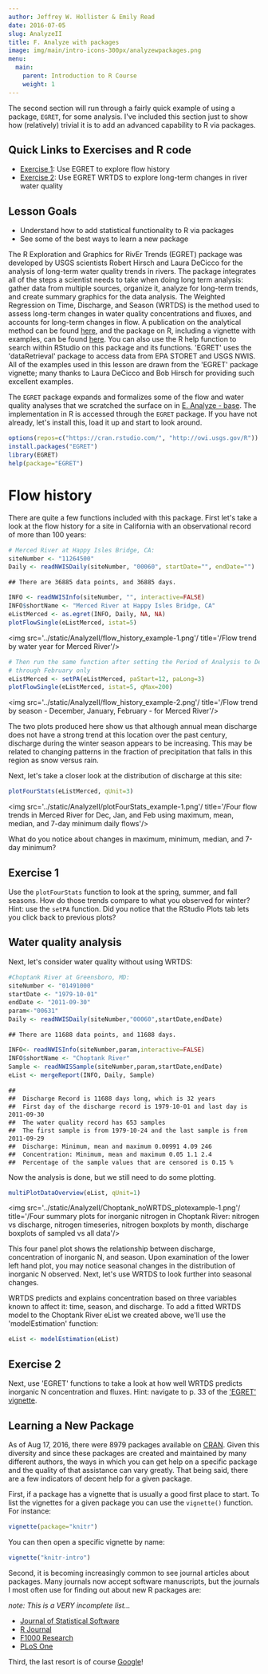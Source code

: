 ```yaml
---
author: Jeffrey W. Hollister & Emily Read
date: 2016-07-05
slug: AnalyzeII
title: F. Analyze with packages
image: img/main/intro-icons-300px/analyzewpackages.png
menu: 
  main:
    parent: Introduction to R Course
    weight: 1
---
```

The second section will run through a fairly quick example of using a package, `EGRET`, for some analysis. I've included this section just to show how (relatively) trivial it is to add an advanced capability to R via packages.

Quick Links to Exercises and R code
-----------------------------------

-   [Exercise 1](#exercise-1): Use EGRET to explore flow history
-   [Exercise 2](#exercise-2): Use EGRET WRTDS to explore long-term changes in river water quality

Lesson Goals
------------

-   Understand how to add statistical functionality to R via packages
-   See some of the best ways to learn a new package

The R Exploration and Graphics for RivEr Trends (EGRET) package was developed by USGS scientists Robert Hirsch and Laura DeCicco for the analysis of long-term water quality trends in rivers. The package integrates all of the steps a scientist needs to take when doing long term analysis: gather data from multiple sources, organize it, analyze for long-term trends, and create summary graphics for the data analysis. The Weighted Regression on Time, Discharge, and Season (WRTDS) is the method used to assess long-term changes in water quality concentrations and fluxes, and accounts for long-term changes in flow. A publication on the analytical method can be found [here](http://pubs.usgs.gov/tm/04/a10/pdf/tm4A10.pdf), and the package on R, including a vignette with examples, can be found [here](http://cran.r-project.org/web/packages/EGRET/index.html). You can also use the R help function to search within RStudio on this package and its functions. 'EGRET' uses the 'dataRetrieval' package to access data from EPA STORET and USGS NWIS. All of the examples used in this lesson are drawn from the 'EGRET' package vignette; many thanks to Laura DeCicco and Bob Hirsch for providing such excellent examples.

The `EGRET` package expands and formalizes some of the flow and water quality analyses that we scratched the surface on in [E. Analyze - base](E_Analyze.html). The implementation in R is accessed through the `EGRET` package. If you have not already, let's install this, load it up and start to look around.

``` r
options(repos=c("https://cran.rstudio.com/", "http://owi.usgs.gov/R"))
install.packages("EGRET")
library(EGRET)
help(package="EGRET")
```

Flow history
============

There are quite a few functions included with this package. First let's take a look at the flow history for a site in California with an observational record of more than 100 years:

``` r
# Merced River at Happy Isles Bridge, CA:
siteNumber <- "11264500"
Daily <- readNWISDaily(siteNumber, "00060", startDate="", endDate="")
```

    ## There are 36885 data points, and 36885 days.

``` r
INFO <- readNWISInfo(siteNumber, "", interactive=FALSE)
INFO$shortName <- "Merced River at Happy Isles Bridge, CA"
eListMerced <- as.egret(INFO, Daily, NA, NA)
plotFlowSingle(eListMerced, istat=5)
```

<img src='../static/AnalyzeII/flow_history_example-1.png'/ title='/Flow trend by water year for Merced River'/>

``` r
# Then run the same function after setting the Period of Analysis to December
# through February only
eListMerced <- setPA(eListMerced, paStart=12, paLong=3)
plotFlowSingle(eListMerced, istat=5, qMax=200)
```

<img src='../static/AnalyzeII/flow_history_example-2.png'/ title='/Flow trend by season - December, January, February - for Merced River'/>

The two plots produced here show us that although annual mean discharge does not have a strong trend at this location over the past century, discharge during the winter season appears to be increasing. This may be related to changing patterns in the fraction of precipitation that falls in this region as snow versus rain.

Next, let's take a closer look at the distribution of discharge at this site:

``` r
plotFourStats(eListMerced, qUnit=3)
```

<img src='../static/AnalyzeII/plotFourStats_example-1.png'/ title='/Four flow trends in Merced River for Dec, Jan, and Feb using maximum, mean, median, and 7-day minimum daily flows'/>

What do you notice about changes in maximum, minimum, median, and 7-day minimum?

Exercise 1
----------

Use the `plotFourStats` function to look at the spring, summer, and fall seasons. How do those trends compare to what you observed for winter? Hint: use the `setPA` function. Did you notice that the RStudio Plots tab lets you click back to previous plots?

Water quality analysis
----------------------

Next, let's consider water quality without using WRTDS:

``` r
#Choptank River at Greensboro, MD:
siteNumber <- "01491000"
startDate <- "1979-10-01"
endDate <- "2011-09-30"
param<-"00631"
Daily <- readNWISDaily(siteNumber,"00060",startDate,endDate)
```

    ## There are 11688 data points, and 11688 days.

``` r
INFO<- readNWISInfo(siteNumber,param,interactive=FALSE)
INFO$shortName <- "Choptank River"
Sample <- readNWISSample(siteNumber,param,startDate,endDate)
eList <- mergeReport(INFO, Daily, Sample)
```

    ## 
    ##  Discharge Record is 11688 days long, which is 32 years
    ##  First day of the discharge record is 1979-10-01 and last day is 2011-09-30
    ##  The water quality record has 653 samples
    ##  The first sample is from 1979-10-24 and the last sample is from 2011-09-29
    ##  Discharge: Minimum, mean and maximum 0.00991 4.09 246
    ##  Concentration: Minimum, mean and maximum 0.05 1.1 2.4
    ##  Percentage of the sample values that are censored is 0.15 %

Now the analysis is done, but we still need to do some plotting.

``` r
multiPlotDataOverview(eList, qUnit=1)
```

<img src='../static/AnalyzeII/Choptank_noWRTDS_plotexample-1.png'/ title='/Four summary plots for inorganic nitrogen in Choptank River: nitrogen vs discharge, nitrogen timeseries, nitrogen boxplots by month, discharge boxplots of sampled vs all data'/>

This four panel plot shows the relationship between discharge, concentration of inorganic N, and season. Upon examination of the lower left hand plot, you may notice seasonal changes in the distribution of inorganic N observed. Next, let's use WRTDS to look further into seasonal changes.

WRTDS predicts and explains concentration based on three variables known to affect it: time, season, and discharge. To add a fitted WRTDS model to the Choptank River eList we created above, we'll use the 'modelEstimation' function:

``` r
eList <- modelEstimation(eList)
```

Exercise 2
----------

Next, use 'EGRET' functions to take a look at how well WRTDS predicts inorganic N concentration and fluxes. Hint: navigate to p. 33 of the ['EGRET' vignette](http://cran.r-project.org/web/packages/EGRET/vignettes/EGRET.pdf).

Learning a New Package
----------------------

As of Aug 17, 2016, there were 8979 packages available on [CRAN](http://cran.r-project.org/web/packages/). Given this diversity and since these packages are created and maintained by many different authors, the ways in which you can get help on a specific package and the quality of that assistance can vary greatly. That being said, there are a few indicators of decent help for a given package.

First, if a package has a vignette that is usually a good first place to start. To list the vignettes for a given package you can use the `vignette()` function. For instance:

``` r
vignette(package="knitr")
```

You can then open a specific vignette by name:

``` r
vignette("knitr-intro")
```

Second, it is becoming increasingly common to see journal articles about packages. Many journals now accept software manuscripts, but the journals I most often use for finding out about new R packages are:

*note: This is a VERY incomplete list...*

-   [Journal of Statistical Software](http://www.jstatsoft.org/)
-   [R Journal](http://journal.r-project.org/)
-   [F1000 Research](http://f1000research.com/search?q=R%20Package&sortingBy=&sortingOrder=&indexed=&articleTypes=SOFTWARE_TOOLS)
-   [PLoS One](http://www.plosone.org/search/simple?from=globalSimpleSearch&filterJournals=PLoSONE&query=R+Package&x=0&y=0)

Third, the last resort is of course [Google](http://www.google.com)!

